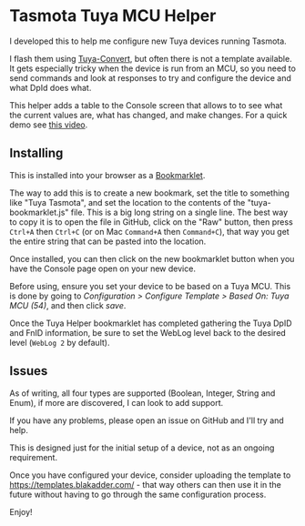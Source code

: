 # Tasmota Tuya MCU Helper

I developed this to help me configure new Tuya devices running Tasmota.

I flash them using [Tuya-Convert](https://github.com/ct-Open-Source/tuya-convert), but often there is not a template available. It gets especially tricky when the device is run from an MCU, so you need to send commands and look at responses to try and configure the device and what DpId does what.

This helper adds a table to the Console screen that allows to to see what the current values are, what has changed, and make changes. For a quick demo see [this video](https://youtu.be/9bgwwWMb_Do).

## Installing

This is installed into your browser as a [Bookmarklet](https://en.wikipedia.org/wiki/Bookmarklet).

The way to add this is to create a new bookmark, set the title to something like "Tuya Tasmota", and set the location to the contents of the "tuya-bookmarklet.js" file. This is a big long string on a single line. The best way to copy it is to open the file in GitHub, click on the "Raw" button, then press `Ctrl+A` then `Ctrl+C` (or on Mac `Command+A` then `Command+C`), that way you get the entire string that can be pasted into the location.

Once installed, you can then click on the new bookmarklet button when you have the Console page open on your new device.

Before using, ensure you set your device to be based on a Tuya MCU. This is done by going to _Configuration > Configure Template > Based On: Tuya MCU (54)_, and then click _save_.

Once the Tuya Helper bookmarklet has completed gathering the Tuya DpID and FnID information, be sure to set the WebLog level back to the desired level (`WebLog 2` by default).

## Issues

As of writing, all four types are supported (Boolean, Integer, String and Enum), if more are discovered, I can look to add support.

If you have any problems, please open an issue on GitHub and I'll try and help.

This is designed just for the initial setup of a device, not as an ongoing requirement.

Once you have configured your device, consider uploading the template to https://templates.blakadder.com/ - that way others can then use it in the future without having to go through the same configuration process.

Enjoy!
